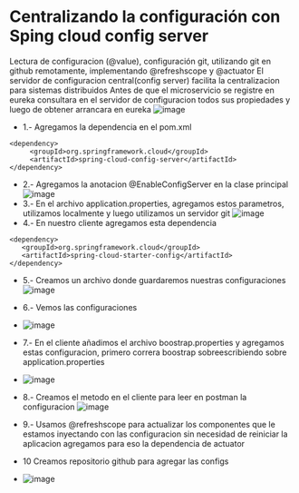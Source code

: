 # Centralizando la configuración con Sping cloud config server
Lectura de configuracion (@value), configuración git, utilizando git en  github remotamente, implementando @refreshscope y @actuator
El servidor de configuracion central(config server) facilita la centralizacion para sistemas distribuidos
Antes de que el microservicio se registre en eureka consultara en el servidor de configuracion todos sus propiedades y luego de obtener arrancara en eureka
![image](https://github.com/joanvasquez21/microservices-producto-items-config-server/assets/70104624/8c4da0a5-54a1-44b2-94a3-f50c97f73631)

- 1.- Agregamos la dependencia en el pom.xml
```
<dependency>
     <groupId>org.springframework.cloud</groupId>
     <artifactId>spring-cloud-config-server</artifactId>
</dependency>
```
- 2.- Agregamos la anotacion @EnableConfigServer en la clase principal 
![image](https://github.com/joanvasquez21/microservices-producto-items-config-server/assets/70104624/02092228-d1ae-4cf9-b6a1-a92b0a8df9f1)
- 3.- En el archivo application.properties, agregamos estos parametros, utilizamos localmente y luego utilizamos un servidor git
![image](https://github.com/joanvasquez21/microservices-producto-items-config-server/assets/70104624/15ec1b78-1a8d-4569-9cef-f291d21d90c8)
- 4.- En nuestro cliente agregamos esta dependencia
```
<dependency>
   <groupId>org.springframework.cloud</groupId>
   <artifactId>spring-cloud-starter-config</artifactId>
</dependency>
```

- 5.- Creamos un archivo donde guardaremos nuestras configuraciones
![image](https://github.com/joanvasquez21/microservices-producto-items-config-server/assets/70104624/2bbc87f5-f912-4d36-a5ad-88dbbcd9bfe1)
- 6.- Vemos las configuraciones
- ![image](https://github.com/joanvasquez21/microservices-producto-items-config-server/assets/70104624/408843df-6ad3-47c9-9713-cf53fab68543)

- 7.- En el cliente añadimos el archivo boostrap.properties y agregamos estas configuracion, primero correra boostrap sobreescribiendo sobre application.properties
- ![image](https://github.com/joanvasquez21/microservices-producto-items-config-server/assets/70104624/952cb459-4c66-4fc2-b0b7-f35246535f03)
- 8.- Creamos el metodo en el cliente para leer en postman la configuracion
 ![image](https://github.com/joanvasquez21/microservices-producto-items-config-server/assets/70104624/f549bfdd-5bc7-42f7-950c-7edaaa39cc93)

- 9.- Usamos @refreshscope para actualizar los componentes que le estamos inyectando con las configuracion sin necesidad de reiniciar la aplicacion agregamos para eso la dependencia de actuator
- 10 Creamos repositorio github para agregar las configs
- ![image](https://github.com/joanvasquez21/microservices-producto-items-config-server/assets/70104624/335d8579-32f6-4f42-9626-91968a465fdf)
